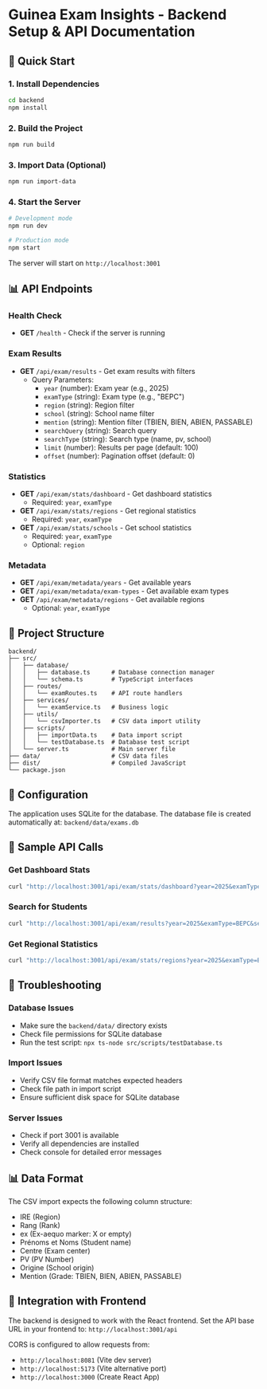 # Guinea Exam Insights - Backend Setup & API Documentation

## 🚀 Quick Start

### 1. Install Dependencies
```bash
cd backend
npm install
```

### 2. Build the Project
```bash
npm run build
```

### 3. Import Data (Optional)
```bash
npm run import-data
```

### 4. Start the Server
```bash
# Development mode
npm run dev

# Production mode
npm start
```

The server will start on `http://localhost:3001`

## 📊 API Endpoints

### Health Check
- **GET** `/health` - Check if the server is running

### Exam Results
- **GET** `/api/exam/results` - Get exam results with filters
  - Query Parameters:
    - `year` (number): Exam year (e.g., 2025)
    - `examType` (string): Exam type (e.g., "BEPC")
    - `region` (string): Region filter
    - `school` (string): School name filter
    - `mention` (string): Mention filter (TBIEN, BIEN, ABIEN, PASSABLE)
    - `searchQuery` (string): Search query
    - `searchType` (string): Search type (name, pv, school)
    - `limit` (number): Results per page (default: 100)
    - `offset` (number): Pagination offset (default: 0)

### Statistics
- **GET** `/api/exam/stats/dashboard` - Get dashboard statistics
  - Required: `year`, `examType`
- **GET** `/api/exam/stats/regions` - Get regional statistics
  - Required: `year`, `examType`
- **GET** `/api/exam/stats/schools` - Get school statistics
  - Required: `year`, `examType`
  - Optional: `region`

### Metadata
- **GET** `/api/exam/metadata/years` - Get available years
- **GET** `/api/exam/metadata/exam-types` - Get available exam types
- **GET** `/api/exam/metadata/regions` - Get available regions
  - Optional: `year`, `examType`

## 📁 Project Structure

```
backend/
├── src/
│   ├── database/
│   │   ├── database.ts      # Database connection manager
│   │   └── schema.ts        # TypeScript interfaces
│   ├── routes/
│   │   └── examRoutes.ts    # API route handlers
│   ├── services/
│   │   └── examService.ts   # Business logic
│   ├── utils/
│   │   └── csvImporter.ts   # CSV data import utility
│   ├── scripts/
│   │   ├── importData.ts    # Data import script
│   │   └── testDatabase.ts  # Database test script
│   └── server.ts            # Main server file
├── data/                    # CSV data files
├── dist/                    # Compiled JavaScript
└── package.json
```

## 🔧 Configuration

The application uses SQLite for the database. The database file is created automatically at:
`backend/data/exams.db`

## 📝 Sample API Calls

### Get Dashboard Stats
```bash
curl "http://localhost:3001/api/exam/stats/dashboard?year=2025&examType=BEPC"
```

### Search for Students
```bash
curl "http://localhost:3001/api/exam/results?year=2025&examType=BEPC&searchQuery=DIALLO&searchType=name&limit=10"
```

### Get Regional Statistics
```bash
curl "http://localhost:3001/api/exam/stats/regions?year=2025&examType=BEPC"
```

## 🐛 Troubleshooting

### Database Issues
- Make sure the `backend/data/` directory exists
- Check file permissions for SQLite database
- Run the test script: `npx ts-node src/scripts/testDatabase.ts`

### Import Issues
- Verify CSV file format matches expected headers
- Check file path in import script
- Ensure sufficient disk space for SQLite database

### Server Issues
- Check if port 3001 is available
- Verify all dependencies are installed
- Check console for detailed error messages

## 📊 Data Format

The CSV import expects the following column structure:
- IRE (Region)
- Rang (Rank)
- ex (Ex-aequo marker: X or empty)
- Prénoms et Noms (Student name)
- Centre (Exam center)
- PV (PV Number)
- Origine (School origin)
- Mention (Grade: TBIEN, BIEN, ABIEN, PASSABLE)

## 🔗 Integration with Frontend

The backend is designed to work with the React frontend. Set the API base URL in your frontend to:
`http://localhost:3001/api`

CORS is configured to allow requests from:
- `http://localhost:8081` (Vite dev server)
- `http://localhost:5173` (Vite alternative port)
- `http://localhost:3000` (Create React App)

